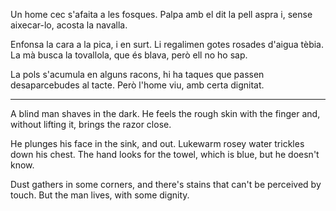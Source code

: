 Un home cec s'afaita a les fosques. 
Palpa amb el dit la pell aspra i, 
sense aixecar-lo, acosta la navalla. 
 
Enfonsa la cara a la pica, i en surt. 
Li regalimen gotes rosades d'aigua tèbia. 
La mà busca la tovallola, que és blava, 
però ell no ho sap. 
 
La pols s'acumula en alguns racons, 
hi ha taques que passen desaparcebudes al tacte. 
Però l'home viu, amb certa dignitat. 
 
 
--- 
 
A blind man shaves in the dark. 
He feels the rough skin with the finger and, 
without lifting it, brings the razor close. 
 
He plunges his face in the sink, and out. 
Lukewarm rosey water trickles down his chest. 
The hand looks for the towel, which is blue, 
but he doesn't know. 
 
Dust gathers in some corners, and 
there's stains that can't be perceived by touch. 
But the man lives, with some dignity. 